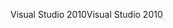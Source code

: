 <span data-ttu-id="56d25-101">Visual Studio 2010</span><span class="sxs-lookup"><span data-stu-id="56d25-101">Visual Studio 2010</span></span>